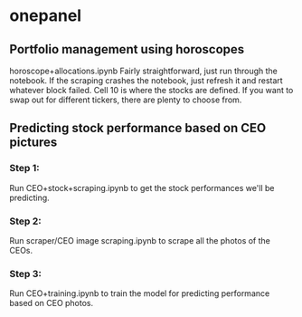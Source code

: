 # onepanel
## Portfolio management using horoscopes
horoscope+allocations.ipynb
Fairly straightforward, just run through the notebook. If the scraping crashes the notebook, just refresh it and restart whatever block failed. Cell 10 is where the stocks are defined. If you want to swap out for different tickers, there are plenty to choose from.

## Predicting stock performance based on CEO pictures
### Step 1:
Run CEO+stock+scraping.ipynb to get the stock performances we'll be predicting.
### Step 2:
Run scraper/CEO image scraping.ipynb to scrape all the photos of the CEOs.
### Step 3:
Run CEO+training.ipynb to train the model for predicting performance based on CEO photos.
